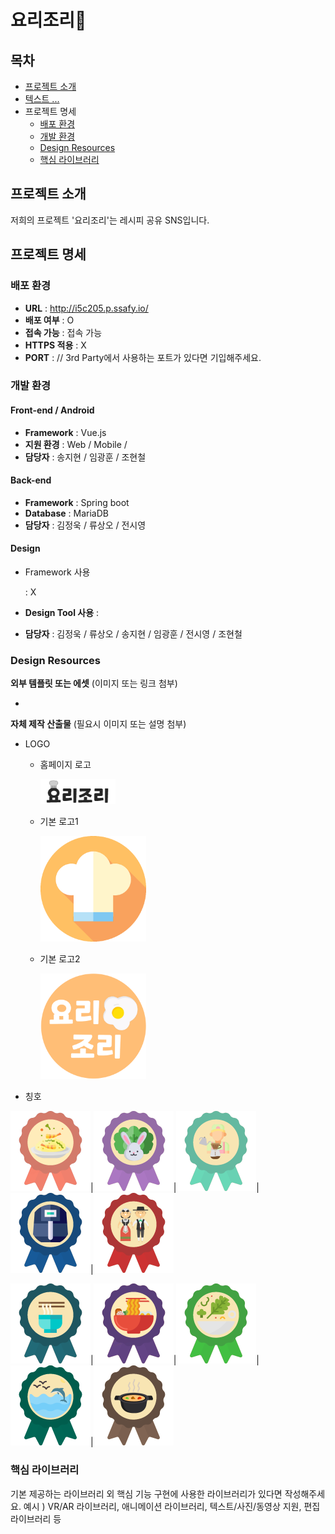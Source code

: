 # 요리조리🍳

## 목차

- [프로젝트 소개](#프로젝트-소개)
- [텍스트 ... ](#프로젝트-소개)
- 프로젝트 명세
  - [배포 환경](#배포-환경)
  - [개발 환경](#개발-환경)
  - [Design Resources](#design-resources)
  - [핵심 라이브러리](#핵심-라이브러리)

## 프로젝트 소개

저희의 프로젝트 '요리조리'는 레시피 공유 SNS입니다.



## 프로젝트 명세

### 배포 환경

- **URL** : http://i5c205.p.ssafy.io/
- **배포 여부** : O
- **접속 가능** : 접속 가능
- **HTTPS 적용** : X
- **PORT** : // 3rd Party에서 사용하는 포트가 있다면 기입해주세요.



### 개발 환경

#### Front-end / Android

- **Framework** : Vue.js
- **지원 환경** : Web / Mobile /
- **담당자** : 송지현 / 임광훈 / 조현철



#### Back-end

- **Framework** : Spring boot
- **Database** : MariaDB
- **담당자** : 김정욱 / 류상오 / 전시영



#### Design

- Framework 사용

   : X

- **Design Tool 사용** : 

- **담당자** :  김정욱 / 류상오 / 송지현 / 임광훈 / 전시영 / 조현철



### Design Resources

**외부 템플릿 또는 에셋** (이미지 또는 링크 첨부)

- 

**자체 제작 산출물** (필요시 이미지 또는 설명 첨부)

- LOGO

  - 홈페이지 로고

    ![](README.assets/logo.png)

  - 기본 로고1

    <img src="README.assets/mainlogo.png" style="zoom: 33%;" />

  - 기본 로고2

    <img src="README.assets/roundlogo.png" style="zoom: 33%;" />



- 칭호

<img src="README.assets/friedrice_clear-1629438116114.png" style="zoom:25%;" />|<img src="README.assets/vegetable_clear.png" style="zoom:25%;" />|<img src="README.assets/cafe_clear.png" style="zoom:25%;" />|<img src="README.assets/airfryer_clar.png" style="zoom:25%;" />|<img src="README.assets/italian_clear.png" style="zoom:25%;" />

<img src="README.assets/noodle_clear.png" style="zoom:25%;" />|<img src="README.assets/ramen_clear.png" style="zoom:25%;" />|<img src="README.assets/salad_clear.png" style="zoom:25%;" />|<img src="README.assets/seafood_clear.png" style="zoom:25%;" />|<img src="README.assets/stew_clear.png" style="zoom:25%;" />





### 핵심 라이브러리

기본 제공하는 라이브러리 외 핵심 기능 구현에 사용한 라이브러리가 있다면 작성해주세요.
 예시 ) VR/AR 라이브러리, 애니메이션 라이브러리, 텍스트/사진/동영상 지원, 편집 라이브러리 등


